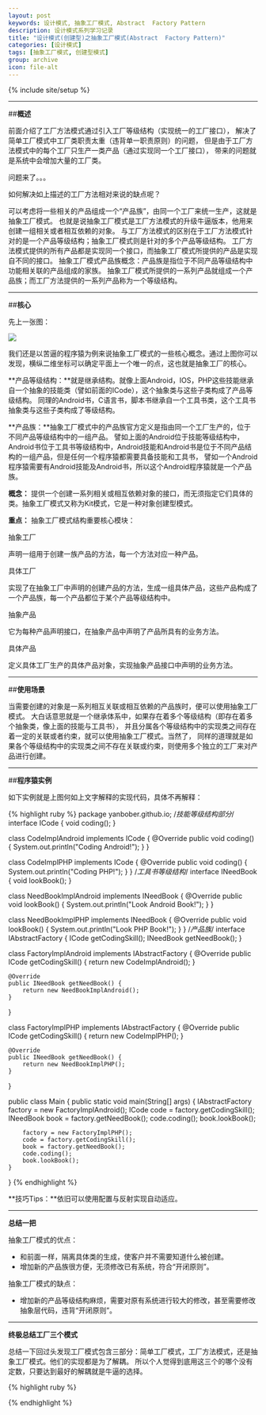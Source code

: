 ```yaml
---
layout: post
keywords: 设计模式, 抽象工厂模式, Abstract  Factory Pattern
description: 设计模式系列学习记录
title: "设计模式(创建型)之抽象工厂模式(Abstract  Factory Pattern)"
categories: [设计模式]
tags: [抽象工厂模式, 创建型模式]
group: archive
icon: file-alt
---
```

{% include site/setup %}

<hr>

##**概述**

前面介绍了工厂方法模式通过引入工厂等级结构（实现统一的工厂接口），
解决了简单工厂模式中工厂类职责太重（违背单一职责原则）的问题，
但是由于工厂方法模式中的每个工厂只生产一类产品（通过实现同一个工厂接口），
带来的问题就是系统中会增加大量的工厂类。

问题来了。。。

如何解决如上描述的工厂方法相对来说的缺点呢？

可以考虑将一些相关的产品组成一个“产品族”，由同一个工厂来统一生产，这就是抽象工厂模式。
也就是说抽象工厂模式是工厂方法模式的升级牛逼版本，他用来创建一组相关或者相互依赖的对象。
与工厂方法模式的区别在于工厂方法模式针对的是一个产品等级结构；抽象工厂模式则是针对的多个产品等级结构。
工厂方法模式提供的所有产品都是实现同一个接口，而抽象工厂模式所提供的产品是实现自不同的接口。
抽象工厂模式产品族概念：产品族是指位于不同产品等级结构中功能相关联的产品组成的家族。
抽象工厂模式所提供的一系列产品就组成一个产品族；而工厂方法提供的一系列产品称为一个等级结构。

<hr>

##**核心**

先上一张图：

<img src="http://yanbober.github.io/image/sjms/1.png" />

我们还是以苦逼的程序猿为例来说抽象工厂模式的一些核心概念。通过上图你可以发现，横纵二维坐标可以确定平面上一个唯一的点，这也就是抽象工厂的核心。

**产品等级结构：**就是继承结构。就像上面Android，IOS，PHP这些技能继承自一个抽象的技能类（譬如前面的ICode），这个抽象类与这些子类构成了产品等级结构。
同理的Android书，C语言书，脚本书继承自一个工具书类，这个工具书抽象类与这些子类构成了等级结构。

**产品族：**抽象工厂模式中的产品族官方定义是指由同一个工厂生产的，位于不同产品等级结构中的一组产品。
譬如上面的Android位于技能等级结构中，Android书位于工具书等级结构中，Android技能和Android书是位于不同产品结构的一组产品，但是任何一个程序猿都需要具备技能和工具书，
譬如一个Android程序猿需要有Android技能及Android书，所以这个Android程序猿就是一个产品族。

**概念：** 提供一个创建一系列相关或相互依赖对象的接口，而无须指定它们具体的类。抽象工厂模式又称为Kit模式，它是一种对象创建型模式。

**重点：** 抽象工厂模式结构重要核心模块：

抽象工厂

声明一组用于创建一族产品的方法，每一个方法对应一种产品。

具体工厂

实现了在抽象工厂中声明的创建产品的方法，生成一组具体产品，这些产品构成了一个产品族，每一个产品都位于某个产品等级结构中。

抽象产品

它为每种产品声明接口，在抽象产品中声明了产品所具有的业务方法。

具体产品

定义具体工厂生产的具体产品对象，实现抽象产品接口中声明的业务方法。

<hr>

##**使用场景**

当需要创建的对象是一系列相互关联或相互依赖的产品族时，便可以使用抽象工厂模式。
大白话意思就是一个继承体系中，如果存在着多个等级结构（即存在着多个抽象类，像上面的技能与工具书），
并且分属各个等级结构中的实现类之间存在着一定的关联或者约束，就可以使用抽象工厂模式。当然了，
同样的道理就是如果各个等级结构中的实现类之间不存在关联或约束，则使用多个独立的工厂来对产品进行创建。

<hr>

##**程序猿实例**

如下实例就是上图何如上文字解释的实现代码，具体不再解释：

{% highlight ruby %}
package yanbober.github.io;
/*技能等级结构部分*/
interface ICode {
    void coding();
}

class CodeImplAndroid implements ICode {
    @Override
    public void coding() {
        System.out.println("Coding Android!");
    }
}

class CodeImplPHP implements ICode {
    @Override
    public void coding() {
        System.out.println("Coding PHP!");
    }
}
/*工具书等级结构*/
interface INeedBook {
    void lookBook();
}

class NeedBookImplAndroid implements INeedBook {
    @Override
    public void lookBook() {
        System.out.println("Look Android Book!");
    }
}

class NeedBookImplPHP implements INeedBook {
    @Override
    public void lookBook() {
        System.out.println("Look PHP Book!");
    }
}
/*产品族*/
interface IAbstractFactory {
    ICode getCodingSkill();
    INeedBook getNeedBook();
}

class FactoryImplAndroid implements IAbstractFactory {
    @Override
    public ICode getCodingSkill() {
        return new CodeImplAndroid();
    }

    @Override
    public INeedBook getNeedBook() {
        return new NeedBookImplAndroid();
    }
}

class FactoryImplPHP implements IAbstractFactory {
    @Override
    public ICode getCodingSkill() {
        return new CodeImplPHP();
    }

    @Override
    public INeedBook getNeedBook() {
        return new NeedBookImplPHP();
    }
}

public class Main {
    public static void main(String[] args) {
        IAbstractFactory factory = new FactoryImplAndroid();
        ICode code = factory.getCodingSkill();
        INeedBook book = factory.getNeedBook();
        code.coding();
        book.lookBook();

        factory = new FactoryImplPHP();
        code = factory.getCodingSkill();
        book = factory.getNeedBook();
        code.coding();
        book.lookBook();
    }
}
{% endhighlight %}

**技巧Tips：**依旧可以使用配置与反射实现自动适应。

<hr>

**总结一把**

抽象工厂模式的优点：

- 和前面一样，隔离具体类的生成，使客户并不需要知道什么被创建。
- 增加新的产品族很方便，无须修改已有系统，符合“开闭原则”。
 
抽象工厂模式的缺点：
       
- 增加新的产品等级结构麻烦，需要对原有系统进行较大的修改，甚至需要修改抽象层代码，违背“开闭原则”。
	
<hr>
	
**终极总结工厂三个模式**

总结一下回过头发现工厂模式包含三部分：简单工厂模式，工厂方法模式，还是抽象工厂模式。他们的实现都是为了解耦。
所以个人觉得到底用这三个的哪个没有定数，只要达到最好的解耦就是牛逼的选择。

{% highlight ruby %}

{% endhighlight %}

